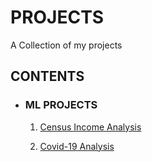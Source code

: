 # PROJECTS
A Collection of my projects

## CONTENTS

* ### ML PROJECTS
  1. [Census Income Analysis](https://github.com/kavithasenthil25/PROJECTS/blob/main/Census%20Income%20project.ipynb)
 
  2. [Covid-19 Analysis](https://github.com/kavithasenthil25/PROJECTS/blob/main/Covid19%20project.ipynb)
 

  
